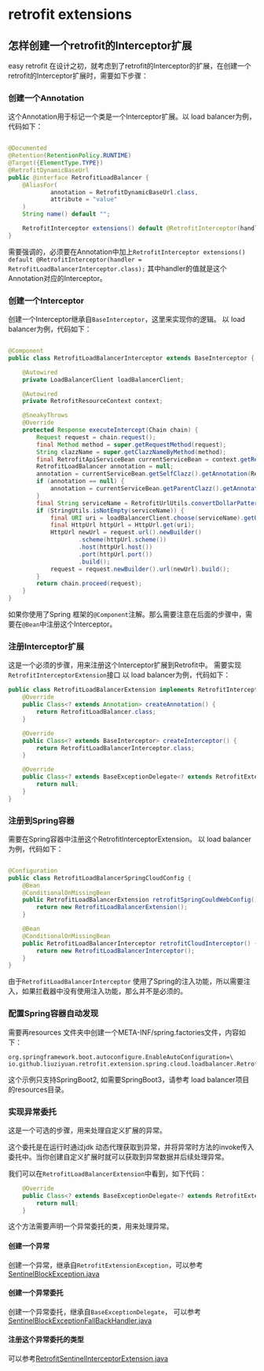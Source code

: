 # retrofit extensions

## 怎样创建一个retrofit的Interceptor扩展

easy retrofit 在设计之初，就考虑到了retrofit的Interceptor的扩展，在创建一个retrofit的Interceptor扩展时，需要如下步骤：

### 创建一个Annotation

这个Annotation用于标记一个类是一个Interceptor扩展。以 load balancer为例，代码如下：

```java

@Documented
@Retention(RetentionPolicy.RUNTIME)
@Target({ElementType.TYPE})
@RetrofitDynamicBaseUrl
public @interface RetrofitLoadBalancer {
    @AliasFor(
            annotation = RetrofitDynamicBaseUrl.class,
            attribute = "value"
    )
    String name() default "";

    RetrofitInterceptor extensions() default @RetrofitInterceptor(handler = RetrofitLoadBalancerInterceptor.class);
}
```

需要强调的，必须要在Annotation中加上`RetrofitInterceptor extensions() default @RetrofitInterceptor(handler = RetrofitLoadBalancerInterceptor.class);`
其中handler的值就是这个Annotation对应的Interceptor。

### 创建一个Interceptor

创建一个Interceptor继承自`BaseInterceptor`，这里来实现你的逻辑。
以 load balancer为例，代码如下：

```java

@Component
public class RetrofitLoadBalancerInterceptor extends BaseInterceptor {

    @Autowired
    private LoadBalancerClient loadBalancerClient;

    @Autowired
    private RetrofitResourceContext context;

    @SneakyThrows
    @Override
    protected Response executeIntercept(Chain chain) {
        Request request = chain.request();
        final Method method = super.getRequestMethod(request);
        String clazzName = super.getClazzNameByMethod(method);
        final RetrofitApiServiceBean currentServiceBean = context.getRetrofitApiServiceBean(clazzName);
        RetrofitLoadBalancer annotation = null;
        annotation = currentServiceBean.getSelfClazz().getAnnotation(RetrofitLoadBalancer.class);
        if (annotation == null) {
            annotation = currentServiceBean.getParentClazz().getAnnotation(RetrofitLoadBalancer.class);
        }
        final String serviceName = RetrofitUrlUtils.convertDollarPattern(annotation.name(), context.getEnv()::resolveRequiredPlaceholders);
        if (StringUtils.isNotEmpty(serviceName)) {
            final URI uri = loadBalancerClient.choose(serviceName).getUri();
            final HttpUrl httpUrl = HttpUrl.get(uri);
            HttpUrl newUrl = request.url().newBuilder()
                    .scheme(httpUrl.scheme())
                    .host(httpUrl.host())
                    .port(httpUrl.port())
                    .build();
            request = request.newBuilder().url(newUrl).build();
        }
        return chain.proceed(request);
    }
}
```

如果你使用了Spring 框架的`@Component`注解。那么需要注意在后面的步骤中，需要在`@Bean`中注册这个Interceptor。

### 注册Interceptor扩展

这是一个必须的步骤，用来注册这个Interceptor扩展到Retrofit中。 需要实现`RetrofitInterceptorExtension`接口
以 load balancer为例，代码如下：

```java
public class RetrofitLoadBalancerExtension implements RetrofitInterceptorExtension {
    @Override
    public Class<? extends Annotation> createAnnotation() {
        return RetrofitLoadBalancer.class;
    }

    @Override
    public Class<? extends BaseInterceptor> createInterceptor() {
        return RetrofitLoadBalancerInterceptor.class;
    }

    @Override
    public Class<? extends BaseExceptionDelegate<? extends RetrofitExtensionException>> createExceptionDelegate() {
        return null;
    }
}

```

### 注册到Spring容器

需要在Spring容器中注册这个RetrofitInterceptorExtension。
以 load balancer为例，代码如下：

```java

@Configuration
public class RetrofitLoadBalancerSpringCloudConfig {
    @Bean
    @ConditionalOnMissingBean
    public RetrofitLoadBalancerExtension retrofitSpringCouldWebConfig() {
        return new RetrofitLoadBalancerExtension();
    }

    @Bean
    @ConditionalOnMissingBean
    public RetrofitLoadBalancerInterceptor retrofitCloudInterceptor() {
        return new RetrofitLoadBalancerInterceptor();
    }
}
```

由于`RetrofitLoadBalancerInterceptor` 使用了Spring的注入功能，所以需要注入，如果拦截器中没有使用注入功能，那么并不是必须的。

### 配置Spring容器自动发现

需要再resources 文件夹中创建一个META-INF/spring.factories文件，内容如下：

```
org.springframework.boot.autoconfigure.EnableAutoConfiguration=\
io.github.liuziyuan.retrofit.extension.spring.cloud.loadbalancer.RetrofitLoadBalancerSpringCloudConfig
```

这个示例只支持SpringBoot2, 如需要SpringBoot3，请参考 load balancer项目的resources目录。

### 实现异常委托
这是一个可选的步骤，用来处理自定义扩展的异常。

这个委托是在运行时通过jdk 动态代理获取到异常，并将异常时方法的invoke传入委托中。当你创建自定义扩展时就可以获取到异常数据并后续处理异常。

我们可以在`RetrofitLoadBalancerExtension`中看到，如下代码：
```java
    @Override
    public Class<? extends BaseExceptionDelegate<? extends RetrofitExtensionException>> createExceptionDelegate() {
        return null;
    }
```
这个方法需要声明一个异常委托的类，用来处理异常。
#### 创建一个异常
创建一个异常，继承自`RetrofitExtensionException`，可以参考[SentinelBlockException.java](retrofit-extension-sentinel-core%2Fsrc%2Fmain%2Fjava%2Fio%2Fgithub%2Fliuziyuan%2Fretrofit%2Fextension%2Fsentinel%2Fcore%2Finterceptor%2FSentinelBlockException.java)


#### 创建一个异常委托
创建一个异常委托，继承自`BaseExceptionDelegate`， 可以参考[SentinelBlockExceptionFallBackHandler.java](retrofit-extension-sentinel-core%2Fsrc%2Fmain%2Fjava%2Fio%2Fgithub%2Fliuziyuan%2Fretrofit%2Fextension%2Fsentinel%2Fcore%2Finterceptor%2FSentinelBlockExceptionFallBackHandler.java)

#### 注册这个异常委托的类型
可以参考[RetrofitSentinelInterceptorExtension.java](retrofit-extension-sentinel-spring-boot-starter%2Fsrc%2Fmain%2Fjava%2Fio%2Fgithub%2Fliuziyuan%2Fretrofit%2Fextension%2Fsentinel%2Fspring%2Fboot%2FRetrofitSentinelInterceptorExtension.java)

#### 